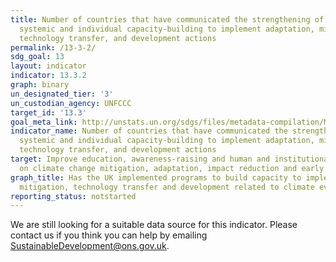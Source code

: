 ```yaml
---
title: Number of countries that have communicated the strengthening of institutional,
  systemic and individual capacity-building to implement adaptation, mitigation and
  technology transfer, and development actions
permalink: /13-3-2/
sdg_goal: 13
layout: indicator
indicator: 13.3.2
graph: binary
un_designated_tier: '3'
un_custodian_agency: UNFCCC
target_id: '13.3'
goal_meta_link: http://unstats.un.org/sdgs/files/metadata-compilation/Metadata-Goal-13.pdf
indicator_name: Number of countries that have communicated the strengthening of institutional,
  systemic and individual capacity-building to implement adaptation, mitigation and
  technology transfer, and development actions
target: Improve education, awareness-raising and human and institutional capacity
  on climate change mitigation, adaptation, impact reduction and early warning.
graph_title: Has the UK implemented programs to build capacity to implement adaptation,
  mitigation, technology transfer and development related to climate events?
reporting_status: notstarted
---
```


We are still looking for a suitable data source for this indicator. Please contact us if you think you can help by emailing <a href="mailto:SustainableDevelopment@ons.gov.uk">SustainableDevelopment@ons.gov.uk</a>.


